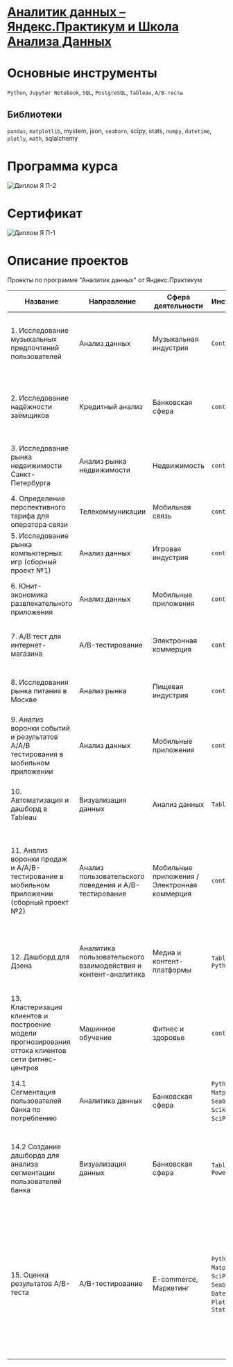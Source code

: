 # [Аналитик данных – Яндекс.Практикум и Школа Анализа Данных](https://practicum.yandex.ru/data-analyst/?from=catalog)

# Основные инструменты
`Python`, `Jupyter Notebook`, `SQL`, `PostgreSQL`, `Tableau`, `А/В-тесты`
## Библиотеки
`pandas`, `matplotlib`, mystem, json, `seaborn`, scipy, stats, `numpy`, `datetime`, `plotly`, `math`, sqlalchemy

# Программа курса
![Диплом Я П-2](https://github.com/k-kostin/DA-Yandex-Course/assets/15322854/dc7ae7d8-fa81-41a4-862a-14bcef6e515c)

# Сертификат
![Диплом Я П-1](https://github.com/k-kostin/DA-Yandex-Course/assets/15322854/6460d032-70d2-432c-bce2-b8e1c88b597c)


# Описание проектов

Проекты по программе "Аналитик данных" от Яндекс.Практикум

| Название  | Направление | Сфера деятельности | Инструменты | Задачи
| ------ | -------- | -------- | -------- | ---------- 
| 1. Исследование музыкальных предпочтений пользователей | Анализ данных | Музыкальная индустрия | `Content cel` | Исследование предпочтений пользователей, визуализация данных, статистический анализ
| 2. Исследование надёжности заёмщиков  | Кредитный анализ | Банковская сфера | `content cell` | Анализ кредитоспособности клиентов, визуализация данных, предобработка данных (?)
| 3. Исследование рынка недвижимости Санкт-Петербурга  | Анализ рынка недвижимости | Недвижимость | `content cell` | Анализ цен на недвижимость, визуализация данных, предобработка данных (?)
| 4. Определение перспективного тарифа для оператора связи  | Телекоммуникации | Мобильная связь | `content cell` | Анализ тарифов, A/B-тестирование, статистический анализ (?)
| 5. Исследование рынка компьютерных игр (сборный проект №1)  | Анализ данных | Игровая индустрия | `content cell` | Анализ рынка, прогнозирование продаж, визуализация данных (?)
| 6. Юнит-экономика развлекательного приложения  | Анализ данных | Мобильные приложения | `content cell` | Анализ юнит-экономики, визуализация данных, расчет метрик
| 7. A/В тест для интернет-магазина  | A/B-тестирование | Электронная коммерция | `content cell` | Проведение A/B-теста, анализ результатов, статистический анализ
| 8. Исследования рынка питания в Москве  | Анализ рынка | Пищевая индустрия | `content cell` | Анализ рынка, визуализация данных, предобработка данных
| 9. Анализ воронки событий и результатов A/A/B тестирования в мобильном приложении  | Анализ данных | Мобильные приложения | `content cell` | Анализ воронки событий, A/A/B-тестирование, статистический анализ
| 10. Автоматизация и дашборд в Tableau | Визуализация данных | Анализ данных | `Tableau` | Создание дашбордов, автоматизация отчетов, визуализация данных
| 11. Анализ воронки продаж и A/A/B-тестирование в мобильном приложении (сборный проект №2) | Анализ пользовательского поведения и A/B-тестирование | Мобильные приложения / Электронная коммерция | `content cell` | Анализ воронки продаж, проведение A/A/B-тестирования, оценка пользовательского поведения, визуализация данных, статистический анализ
| 12. Дашборд для Дзена | Аналитика пользовательского взаимодействия и контент-аналитика | Медиа и контент-платформы | `Tableau`, `SQL`, `Python` | Анализ взаимодействий по темам, оценка активности источников, визуализация данных
| 13. Кластеризация клиентов и построение модели прогнозирования оттока клиентов сети фитнес-центров | Машинное обучение | Фитнес и здоровье | `content cell` | Кластеризация клиентов, прогнозирование оттока, анализ данных
| 14.1 Сегментация пользователей банка по потреблению | Аналитика данных | Банковская сфера | `Python`, `Pandas`, `Matplotlib`, `Seaborn`, `Numpy`, `Scikit-learn`, `SciPy`, `Math` | Исследовательский анализ данных, кластеризация клиентов, статистический анализ
| 14.2 Создание дашборда для анализа сегментации пользователей банка | Визуализация данных | Банковская сфера | `Tableau`, `PowerPoint` | Разработка дашборда, визуализация данных, анализ сегментов пользователей, интерпретация результатов кластеризации |
| 15. Оценка результатов A/B-теста | A/B-тестирование | E-commerce, Маркетинг | `Python`, `Pandas`, `Matplotlib`, `SciPy`, `NumPy`, `Seaborn`, `Math`, `DateTime`, `Plotly`, `StatsModels` | Анализ результатов A/B-теста, проверка корректности проведения теста, статистический анализ, исследовательский анализ данных, визуализация данных, работа с продуктовой воронкой, оценка изменений в пользовательской активности, интерпретация результатов
